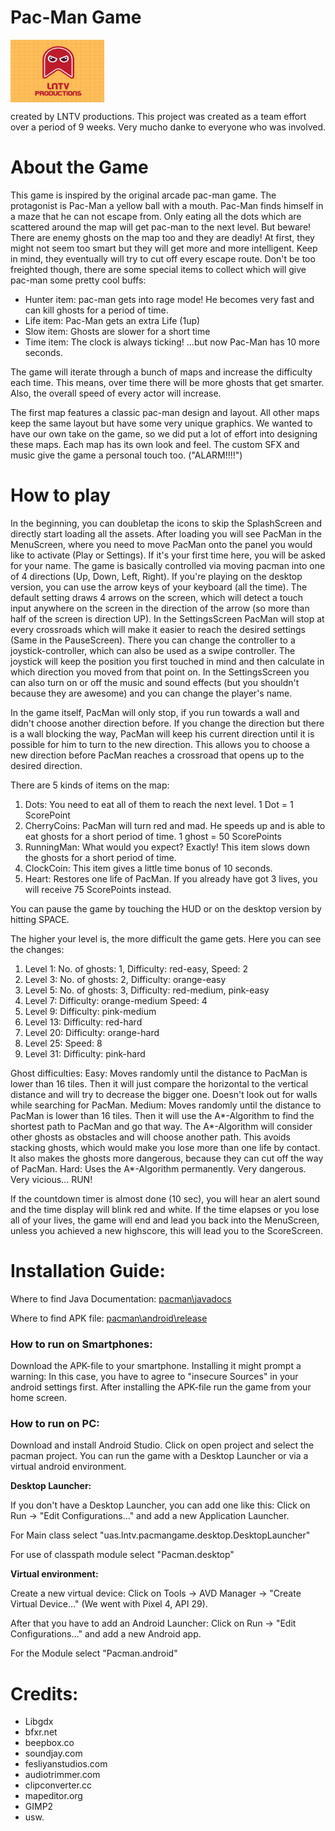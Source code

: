 # Pac-Man Game
<div>
  <img style="vertical-align:middle" src="https://github.com/CruseoGithub/pacman/blob/main/android/assets/setup/LNTVLogo.png" width="150" height="100" />
</div>

 created by LNTV productions.
 This project was created as a team effort over a period of 9 weeks.
 Very mucho danke to everyone who was involved.

 # About the Game

 This game is inspired by the original arcade pac-man game.
 The protagonist is Pac-Man a yellow ball with a mouth. Pac-Man finds himself in a maze that he can not escape from.
 Only eating all the dots which are scattered around the map will get pac-man to the next level. 
 But beware! There are enemy ghosts on the map too and they are deadly! At first, they might not seem too smart but they will get more and more intelligent.
 Keep in mind, they eventually will try to cut off every escape route.
 Don't be too freighted though, there are some special items to collect which will give pac-man some pretty cool buffs:
 - Hunter item: pac-man gets into rage mode! He becomes very fast and can kill ghosts for a period of time.
 - Life item: Pac-Man gets an extra Life (1up)
 - Slow item: Ghosts are slower for a short time
 - Time item: The clock is always ticking! ...but now Pac-Man has 10 more seconds.
 
 The game will iterate through a bunch of maps and increase the difficulty each time. 
 This means, over time there will be more ghosts that get smarter. 
 Also, the overall speed of every actor will increase. 
 
 The first map features a classic pac-man design and layout. All other maps keep the same layout but have some very unique graphics. 
 We wanted to have our own take on the game, so we did put a lot of effort into designing these maps. Each map has its own look and feel.
 The custom SFX and music give the game a personal touch too. ("ALARM!!!!")
 
 
 # How to play
 
 In the beginning, you can doubletap the icons to skip the SplashScreen and directly start loading all the assets.
 After loading you will see PacMan in the MenuScreen, where you need to move PacMan onto the panel you would like to activate (Play or Settings).
 If it's your first time here, you will be asked for your name.
 The game is basically controlled via moving pacman into one of 4 directions (Up, Down, Left, Right).
 If you're playing on the desktop version, you can use the arrow keys of your keyboard (all the time).
 The default setting draws 4 arrows on the screen, which will detect a touch input anywhere on the screen in the direction of the arrow
 (so more than half of the screen is direction UP).
 In the SettingsScreen PacMan will stop at every crossroads which will make it easier to reach the desired settings (Same in the PauseScreen).
 There you can change the controller to a joystick-controller, which can also be used as a swipe controller.
 The joystick will keep the position you first touched in mind and then calculate in which direction you moved from that point on.
 In the SettingsScreen you can also turn on or off the music and sound effects (but you shouldn't because they are awesome) and you can change the player's name.
 
 In the game itself, PacMan will only stop, if you run towards a wall and didn't choose another direction before.
 If you change the direction but there is a wall blocking the way, PacMan will keep his current direction until it is possible for him to turn to the new direction.
 This allows you to choose a new direction before PacMan reaches a crossroad that opens up to the desired direction.
 
 There are 5 kinds of items on the map:
 1. Dots: You need to eat all of them to reach the next level. 1 Dot = 1 ScorePoint
 2. CherryCoins: PacMan will turn red and mad. He speeds up and is able to eat ghosts for a short period of time. 1 ghost = 50 ScorePoints
 3. RunningMan: What would you expect? Exactly! This item slows down the ghosts for a short period of time.
 4. ClockCoin: This item gives a little time bonus of 10 seconds.
 5. Heart: Restores one life of PacMan. If you already have got 3 lives, you will receive 75 ScorePoints instead.
 
 You can pause the game by touching the HUD or on the desktop version by hitting SPACE.
 
 The higher your level is, the more difficult the game gets. Here you can see the changes:
 1. Level 1: No. of ghosts: 1, Difficulty: red-easy, Speed: 2
 2. Level 3: No. of ghosts: 2, Difficulty: orange-easy
 3. Level 5: No. of ghosts: 3, Difficulty: red-medium, pink-easy
 4. Level 7: Difficulty: orange-medium Speed: 4
 5. Level 9: Difficulty: pink-medium
 6. Level 13: Difficulty: red-hard
 7. Level 20: Difficulty: orange-hard
 8. Level 25: Speed: 8
 9. Level 31: Difficulty: pink-hard
 
 Ghost difficulties:
 Easy: Moves randomly until the distance to PacMan is lower than 16 tiles. Then it will just compare the horizontal to the vertical distance and will try to decrease the bigger one. Doesn't look out for walls while searching for PacMan.
 Medium: Moves randomly until the distance to PacMan is lower than 16 tiles. Then it will use the A*-Algorithm to find the shortest path to PacMan and go that way.
 The A*-Algorithm will consider other ghosts as obstacles and will choose another path. This avoids stacking ghosts, which would make you lose more than one life by contact.
 It also makes the ghosts more dangerous, because they can cut off the way of PacMan.
 Hard: Uses the A*-Algorithm permanently. Very dangerous. Very vicious... RUN!
 
 If the countdown timer is almost done (10 sec), you will hear an alert sound and the time display will blink red and white.
 If the time elapses or you lose all of your lives, the game will end and lead you back into the MenuScreen, unless you achieved a new highscore, this will lead you to the ScoreScreen.

 # Installation Guide:

<p>Where to find Java Documentation:&nbsp;<a href="https://github.com/CruseoGithub/pacman/tree/main/Javadocs">pacman\javadocs</a></p>
<p>Where to find APK file:&nbsp;<a href="https://github.com/CruseoGithub/pacman/tree/main/android/release">pacman\android\release</a></p>
<h3>How to run on Smartphones:</h3>
<p>Download the APK-file to your smartphone. Installing it might prompt a warning: In this case, you have to agree to "insecure Sources" in your android settings first. After installing the APK-file run the game from your home screen.</p>
<h3>How to run on PC:</h3>
<p>Download and install Android Studio.&nbsp;Click on open project and select the pacman project.&nbsp;You can run the game with a Desktop Launcher or via a virtual android environment.</p>
<p><strong>Desktop Launcher:</strong></p>
<p>If you don't have a Desktop Launcher, you can add one like this: Click on Run -&gt; "Edit Configurations..." and add a new Application Launcher.</p>
<p>For Main class select "uas.lntv.pacmangame.desktop.DesktopLauncher"</p>
<p>For use of classpath module select "Pacman.desktop"</p>
<p><strong>Virtual&nbsp;environment:</strong></p>
<p>Create a new virtual device: Click on Tools -&gt; AVD Manager -&gt; "Create Virtual Device..."&nbsp;(We went with Pixel 4, API 29).</p>
<p>After that you have to add an Android Launcher: Click on Run -&gt; "Edit Configurations..." and add a new Android app.</p>
<p>For the Module select "Pacman.android"</p>
 
 # Credits:
 - Libgdx
 - bfxr.net
 - beepbox.co
 - soundjay.com
 - fesliyanstudios.com
 - audiotrimmer.com
 - clipconverter.cc
 - mapeditor.org
 - GIMP2
 - usw.
 
